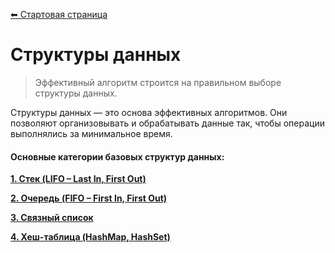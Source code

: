 [⬅ Стартовая страница](../README.md)  

# Структуры данных

> Эффективный алгоритм строится на правильном выборе структуры данных.

Структуры данных — это основа эффективных алгоритмов. Они позволяют организовывать и обрабатывать данные так, чтобы операции выполнялись за минимальное время.

#### Основные категории базовых структур данных:
**[1. Стек (LIFO – Last In, First Out)](dataStructures/stack.md)**

**[2. Очередь (FIFO – First In, First Out)](dataStructures/queue.md)**

**[3. Связный список](inDev.md)**

**[4. Хеш-таблица (HashMap, HashSet)](inDev.md)**
